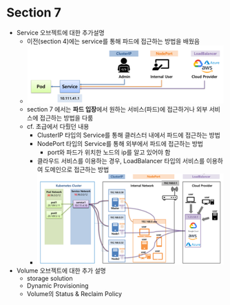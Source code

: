 # Section 7
* Service 오브젝트에 대한 추가설명
  * 이전(section 4)에는 service를 통해 파드에 접근하는 방법을 배웠음
  * ![](2024-12-28-18-55-45.png)
  * section 7 에서는 **파드 입장**에서 원하는 서비스(파드)에 접근하거나 외부 서비스에 접근하는 방법을 다룸
  * cf. 초급에서 다뤘던 내용
    * ClusterIP 타입의 Service를 통해 클러스터 내에서 파드에 접근하는 방법
    * NodePort 타입의 Service를 통해 외부에서 파드에 접근하는 방법
      * port와 파드가 위치한 노드의 ip를 알고 있어야 함
    * 클라우드 서비스를 이용하는 경우, LoadBalancer 타입의 서비스를 이용하여 도메인으로 접근하는 방법
    * ![](2024-12-28-18-47-58.png)
* Volume 오브젝트에 대한 추가 설명
  * storage solution
  * Dynamic Provisioning
  * Volume의 Status & Reclaim Policy
